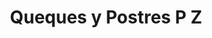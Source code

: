 ---
title: "Queques y Postres P Z"
url: /san-isidro-de-el-general/queques-y-postres-p-z/
shop: Bäckerei
---